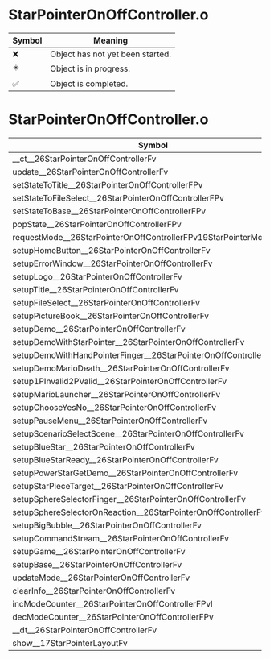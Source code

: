 # StarPointerOnOffController.o
| Symbol | Meaning 
| ------------- | ------------- 
| :x: | Object has not yet been started. 
| :eight_pointed_black_star: | Object is in progress. 
| :white_check_mark: | Object is completed. 


# StarPointerOnOffController.o
| Symbol | Decompiled? |
| ------------- | ------------- |
| __ct__26StarPointerOnOffControllerFv | :x: |
| update__26StarPointerOnOffControllerFv | :x: |
| setStateToTitle__26StarPointerOnOffControllerFPv | :x: |
| setStateToFileSelect__26StarPointerOnOffControllerFPv | :x: |
| setStateToBase__26StarPointerOnOffControllerFPv | :x: |
| popState__26StarPointerOnOffControllerFPv | :x: |
| requestMode__26StarPointerOnOffControllerFPv19StarPointerModeEnum | :x: |
| setupHomeButton__26StarPointerOnOffControllerFv | :x: |
| setupErrorWindow__26StarPointerOnOffControllerFv | :x: |
| setupLogo__26StarPointerOnOffControllerFv | :x: |
| setupTitle__26StarPointerOnOffControllerFv | :x: |
| setupFileSelect__26StarPointerOnOffControllerFv | :x: |
| setupPictureBook__26StarPointerOnOffControllerFv | :x: |
| setupDemo__26StarPointerOnOffControllerFv | :x: |
| setupDemoWithStarPointer__26StarPointerOnOffControllerFv | :x: |
| setupDemoWithHandPointerFinger__26StarPointerOnOffControllerFv | :x: |
| setupDemoMarioDeath__26StarPointerOnOffControllerFv | :x: |
| setup1PInvalid2PValid__26StarPointerOnOffControllerFv | :x: |
| setupMarioLauncher__26StarPointerOnOffControllerFv | :x: |
| setupChooseYesNo__26StarPointerOnOffControllerFv | :x: |
| setupPauseMenu__26StarPointerOnOffControllerFv | :x: |
| setupScenarioSelectScene__26StarPointerOnOffControllerFv | :x: |
| setupBlueStar__26StarPointerOnOffControllerFv | :x: |
| setupBlueStarReady__26StarPointerOnOffControllerFv | :x: |
| setupPowerStarGetDemo__26StarPointerOnOffControllerFv | :x: |
| setupStarPieceTarget__26StarPointerOnOffControllerFv | :x: |
| setupSphereSelectorFinger__26StarPointerOnOffControllerFv | :x: |
| setupSphereSelectorOnReaction__26StarPointerOnOffControllerFv | :x: |
| setupBigBubble__26StarPointerOnOffControllerFv | :x: |
| setupCommandStream__26StarPointerOnOffControllerFv | :x: |
| setupGame__26StarPointerOnOffControllerFv | :x: |
| setupBase__26StarPointerOnOffControllerFv | :x: |
| updateMode__26StarPointerOnOffControllerFv | :x: |
| clearInfo__26StarPointerOnOffControllerFv | :x: |
| incModeCounter__26StarPointerOnOffControllerFPvl | :x: |
| decModeCounter__26StarPointerOnOffControllerFPv | :x: |
| __dt__26StarPointerOnOffControllerFv | :x: |
| show__17StarPointerLayoutFv | :x: |
